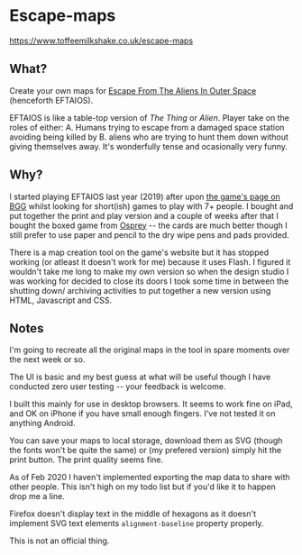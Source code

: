 # Escape-maps

https://www.toffeemilkshake.co.uk/escape-maps

## What?

Create your own maps for [Escape From The Aliens In Outer Space](http://www.escapefromthealiensinouterspace.com) (henceforth EFTAIOS).

EFTAIOS is like a table-top version of _The Thing_ or _Alien_. Player take on the roles of either:
A. Humans trying to escape from a damaged space station avoiding being killed by B. aliens who are trying to hunt them down without giving themselves away. It's wonderfully tense and ocasionally very funny.

## Why?

I started playing EFTAIOS last year (2019) after upon [the game's page on BGG](https://www.boardgamegeek.com/boardgame/82168/escape-aliens-outer-space) whilst looking for short(ish) games to play with 7+ people. I bought and put together the print and play version and a couple of weeks after that I bought the boxed game from [Osprey](https://ospreypublishing.com/escape-from-the-aliens-in-outer-space) -- the cards are much better though I still prefer to use paper and pencil to the dry wipe pens and pads provided.

There is a map creation tool on the game's website but it has stopped working (or atleast it doesn't work for me) because it uses Flash. I figured it wouldn't take me long to make my own version so when the design studio I was working for decided to close its doors I took some time in between the shutting down/ archiving activities to put together a new version using HTML, Javascript and CSS.

## Notes

I'm going to recreate all the original maps in the tool in spare moments over the next week or so.

The UI is basic and my best guess at what will be useful though I have conducted zero user testing -- your feedback is welcome.

I built this mainly for use in desktop browsers. It seems to work fine on iPad, and OK on iPhone if you have small enough fingers. I've not tested it on anything Android.

You can save your maps to local storage, download them as SVG (though the fonts won't be quite the same) or (my prefered version) simply hit the print button. The print quality seems fine.

As of Feb 2020 I haven't implemented exporting the map data to share with other people. This isn't high on my todo list but if you'd like it to happen drop me a line.

Firefox doesn't display text in the middle of hexagons as it doesn't implement SVG text elements `alignment-baseline` property properly.

This is not an official thing.
